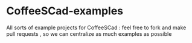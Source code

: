 CoffeeSCad-examples
===================

All sorts of example projects for CoffeeSCad : feel free to fork and make pull requests , so we can centralize as much examples as possible
